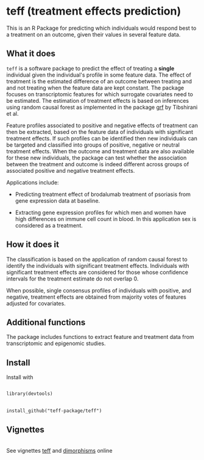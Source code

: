 # teff (treatment effects prediction)

This is an R Package for predicting which individuals would respond best to a treatment on an outcome, given their values in several feature data.

## What it does

<code>teff</code> is a software package to predict the effect of treating a **single** individual given the individual's profile in some feature data. The effect of treatment is the estimated difference of an outcome between treating and and not treating when the feature data are kept constant. The package focuses on transcriptomic features for which surrogate covariates need to be estimated. The estimation of treatment effects is based on inferences using random causal forest as implemented in the package [grf](https://github.com/grf-labs/grf) by Tibshirani et al.

Feature profiles associated to positive and negative effects of treatment can then be extracted, based on the feature data of individuals with significant treatment effects. If such profiles can be identified then new individuals can be targeted and classified into groups of positive, negative or neutral treatment effects. When the outcome and treatment data are also available for these new individuals, the package can test whether the association between the treatment and outcome is indeed different across groups of associated positive and negative treatment effects. 

Applications include:

- Predicting treatment effect of brodalumab treatment of psoriasis from gene expression data at baseline. 

- Extracting gene expression profiles for which men and women have high differences on immune cell count in blood. In this application sex is considered as a treatment. 

## How it does it

The classification is based on the application of random causal forest to identify the individuals with significant treatment effects. Individuals with significant treatment effects are considered for those whose confidence intervals for the treatment estimate do not overlap 0. 

When possible, single consensus profiles of individuals with positive, and negative, treatment effects are obtained from majority votes of features adjusted for covariates.

## Additional functions

The package includes functions to extract feature and treatment data from transcriptomic and epigenomic studies. 

## Install

Install with 

<code>
library(devtools)
</code>
</br><code>
install_github("teff-package/teff")
</code>

## Vignettes

</br>See vignettes  [teff](https://alejandro-isglobal.github.io/teff/teff.html) and [dimorphisms](https://alejandro-isglobal.github.io/teff/dimorphisms.html) 
online
